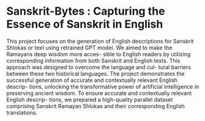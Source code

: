 # Sanskrit-Bytes : Capturing the Essence of Sanskrit in English
This project
focuses on the generation of English descriptions for Sanskrit Shlokas or text using
retrained GPT model. We aimed to make the Ramayans deep wisdom more acces-
sible to English readers by utilizing corresponding information from both Sanskrit
and English texts. This approach was designed to overcome the language and cul-
tural barriers between these two historical languages. The project demonstrates
the successful generation of accurate and contextually relevant English descrip-
tions, unlocking the transformative power of artificial intelligence in preserving
ancient wisdom. To ensure accurate and contextually relevant English descrip-
tions, we prepared a high-quality parallel dataset comprising Sanskrit Ramayan
Shlokas and their corresponding English translations.
